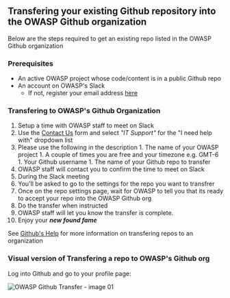 ## Transfering your existing Github repository into the OWASP Github organization

Below are the steps required to get an existing repo listed in the OWASP Github organization

### Prerequisites

* An active OWASP project whose code/content is in a public Github repo
* An account on OWASP's Slack 
  * If not, register your email address [here](http://owasp.herokuapp.com/)

### Transfering to OWASP's Github Organization

1. Setup a time with OWASP staff to meet on Slack
  1. Use the [Contact Us](https://www.tfaforms.com/308703) form and select _"IT Support"_ for the "I need help with" dropdown list
  1. Please use the following in the description
    1. The name of your OWASP project
    1. A couple of times you are free and your timezone e.g. GMT-6
    1. Your Github username
    1. The name of your Github repo to transfer
1. OWASP staff will contact you to confirm the time to meet on Slack
1. During the Slack meeting
  1. You'll be asked to go to the settings for the repo you want to transfrer
  1. Once on the repo settings page, wait for OWASP to tell you that its ready to accept your repo into the OWASP Github org
  1. Do the transfer when instructed
  1. OWASP staff will let you know the transfer is complete.
1. Enjoy your **_new found fame_**

See [Github's Help](https://help.github.com/articles/transferring-a-repository-owned-by-your-personal-account/#transferring-to-an-organization) for more information on transfering repos to an organization

### Visual version of Transfering a repo to OWASP's Github org


Log into Github and go to your profile page:

![OWASP Github Transfer - image 01](https://github.com/OWASP/owasp-projects-redux/raw/master/github-org/images/owasp-github-transfer-01.png "Go to your profile page on Github")
